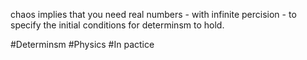 chaos implies that you need real numbers - with infinite percision - to specify the initial conditions for determinsm to hold.

#Determinsm #Physics #In pactice